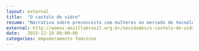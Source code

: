 ```yaml
---
layout: external
title:  "O castelo de vidro"
resume: "Narrativa sobre preconceito com mulheres no mercado de tecnologia."
external: http://womoz.mozillabrasil.org.br/novidades/o-castelo-de-vidro/
date:   2015-12-18 08:00:00
categories: empoderamento feminino
---
```

